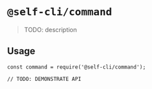 # `@self-cli/command`

> TODO: description

## Usage

```
const command = require('@self-cli/command');

// TODO: DEMONSTRATE API
```
